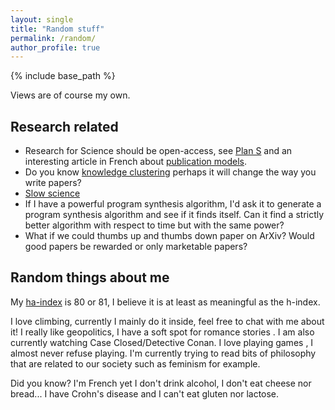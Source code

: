 ```yaml
---
layout: single
title: "Random stuff"
permalink: /random/
author_profile: true
---
```


{% include base_path %}

Views are of course my own.

## Research related

- Research for Science should be open-access, see [Plan S](https://www.coalition-s.org/why-plan-s/) and an interesting article in French about [publication models](https://frederichelein.wordpress.com/2019/10/20/le-piege-des-accords-transformants/).
- Do you know [knowledge clustering](https://github.com/remimorvan/Knowledge-Clustering) perhaps it will change the way you write papers?
- [Slow science](http://slow-science.org/)
- If I have a powerful program synthesis algorithm, I'd ask it to generate a program synthesis algorithm and see if it finds itself. Can it find a strictly better algorithm with respect to time but with the same power?
- What if we could thumbs up and thumbs down paper on ArXiv? Would good papers be rewarded or only marketable papers?

## Random things about me

My [ha-index](https://www.irif.fr/~haberm/haindex.html) is 80 or 81, I believe it is at least as meaningful as the h-index.

I love climbing, currently I mainly do it inside, feel free to chat with me about it!
I really like <i class="fas fa-globe" style="color:#3498db;"></i> geopolitics, I have a soft spot for romance stories <i class="fas fa-book"></i>. I am also currently watching Case Closed/Detective Conan.
I love playing games <i class="fas fa-dice"></i>, I almost never refuse playing.
I'm currently trying to read bits of philosophy that are related to our society such as feminism for example.

Did you know? I'm French yet I don't drink alcohol, I don't eat cheese nor bread...
I have Crohn's disease and I can't eat gluten nor lactose.
